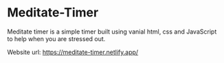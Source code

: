 # Meditate-Timer
Meditate timer is a simple timer built using vanial html, css and JavaScript to help when you are stressed out.

Website url: https://meditate-timer.netlify.app/
